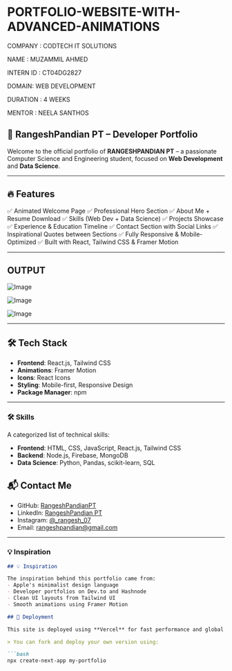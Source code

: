 # PORTFOLIO-WEBSITE-WITH-ADVANCED-ANIMATIONS

COMPANY : CODTECH IT SOLUTIONS

NAME : MUZAMMIL AHMED 

INTERN ID : CT04DG2827

DOMAIN: WEB DEVELOPMENT 

DURATION : 4 WEEKS 

MENTOR : NEELA SANTHOS 

## 📁 RangeshPandian PT – Developer Portfolio

Welcome to the official portfolio of **RANGESHPANDIAN PT** – a passionate Computer Science and Engineering student, focused on **Web Development** and **Data Science**.

---

## 🔥 Features

✅ Animated Welcome Page
✅ Professional Hero Section
✅ About Me + Resume Download
✅ Skills (Web Dev + Data Science)
✅ Projects Showcase
✅ Experience & Education Timeline
✅ Contact Section with Social Links
✅ Inspirational Quotes between Sections
✅ Fully Responsive & Mobile-Optimized
✅ Built with React, Tailwind CSS & Framer Motion

---

## OUTPUT

![Image](https://github.com/user-attachments/assets/3c735756-ad43-4aa9-84e9-7fe3da83c42c)

![Image](https://github.com/user-attachments/assets/f9158c9d-f218-44e2-9a2c-267dad7a9897)

![Image](https://github.com/user-attachments/assets/fcbe84e0-8ecf-4886-925f-cbe6bdc267d1)

---

## 🛠 Tech Stack

* **Frontend**: React.js, Tailwind CSS
* **Animations**: Framer Motion
* **Icons**: React Icons
* **Styling**: Mobile-first, Responsive Design
* **Package Manager**: npm

---

### 🛠️ Skills
A categorized list of technical skills:
- **Frontend**: HTML, CSS, JavaScript, React.js, Tailwind CSS
- **Backend**: Node.js, Firebase, MongoDB
- **Data Science**: Python, Pandas, scikit-learn, SQL

## 📬 Contact Me

* GitHub: [RangeshPandianPT](https://github.com/RangeshPandianPT)
* LinkedIn: [RangeshPandian PT](https://www.linkedin.com/in/rangeshpandian-pt-428b04325)
* Instagram: [@\_rangesh\_07](https://www.instagram.com/_rangesh_07)
* Email: [rangeshpandian@gmail.com](mailto:rangeshpandian@gmail.com)

---

### 💡 Inspiration

```markdown
## 💡 Inspiration

The inspiration behind this portfolio came from:
- Apple's minimalist design language
- Developer portfolios on Dev.to and Hashnode
- Clean UI layouts from Tailwind UI
- Smooth animations using Framer Motion

## 🚀 Deployment

This site is deployed using **Vercel** for fast performance and global CDN support.

> You can fork and deploy your own version using:

```bash
npx create-next-app my-portfolio
